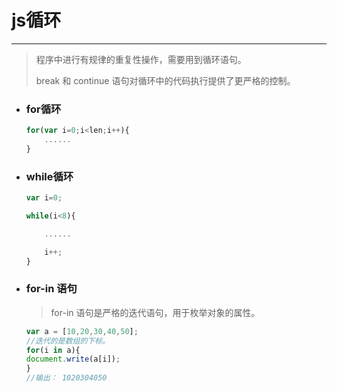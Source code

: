 js循环
===

---

> 程序中进行有规律的重复性操作，需要用到循环语句。
>
> break 和 continue 语句对循环中的代码执行提供了更严格的控制。


* ### for循环

    ```js
    for(var i=0;i<len;i++){
        ......
    }
    ```

* ### while循环

    ```js
    var i=0;

    while(i<8){

        ......

        i++;
    }
    ```

* ### for-in 语句

    > for-in 语句是严格的迭代语句，用于枚举对象的属性。

    ```js
    var a = [10,20,30,40,50];
    //迭代的是数组的下标。
    for(i in a){
    document.write(a[i]);
    }
    //输出： 1020304050
    ```







